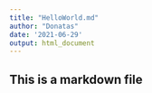 ```yaml
---
title: "HelloWorld.md"
author: "Donatas"
date: '2021-06-29'
output: html_document
---
```


## This is a markdown file

